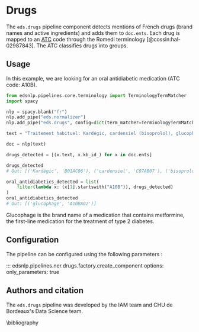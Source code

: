 # Drugs

The `eds.drugs` pipeline component detects mentions of French drugs (brand names and active ingredients) and adds them to `doc.ents`.
Each drug is mapped to an [ATC](https://en.wikipedia.org/wiki/Anatomical_Therapeutic_Chemical_Classification_System) code through
the Romedi terminology [@cossin:hal-02987843]. The ATC classifies drugs into groups.

## Usage

In this example, we are looking for an oral antidiabetic medication (ATC code: A10B).

```python
from edsnlp.pipelines.core.terminology import TerminologyTermMatcher
import spacy

nlp = spacy.blank("fr")
nlp.add_pipe("eds.normalizer")
nlp.add_pipe("eds.drugs", config=dict(term_matcher=TerminologyTermMatcher.exact))

text = "Traitement habituel: Kardégic, cardensiel (bisoprolol), glucophage, lasilix"

doc = nlp(text)

drugs_detected = [(x.text, x.kb_id_) for x in doc.ents]

drugs_detected
# Out: [('Kardégic', 'B01AC06'), ('cardensiel', 'C07AB07'), ('bisoprolol', 'C07AB07'), ('glucophage', 'A10BA02'), ('lasilix', 'C03CA01')]

oral_antidiabetics_detected = list(
    filter(lambda x: (x[1].startswith("A10B")), drugs_detected)
)
oral_antidiabetics_detected
# Out: [('glucophage', 'A10BA02')]
```

Glucophage is the brand name of a medication that contains metformine, the first-line medication for the treatment of type 2 diabetes.

## Configuration

The pipeline can be configured using the following parameters :

::: edsnlp.pipelines.ner.drugs.factory.create_component
    options:
        only_parameters: true

## Authors and citation

The `eds.drugs` pipeline was developed by the IAM team and CHU de Bordeaux's Data Science team.

\bibliography
